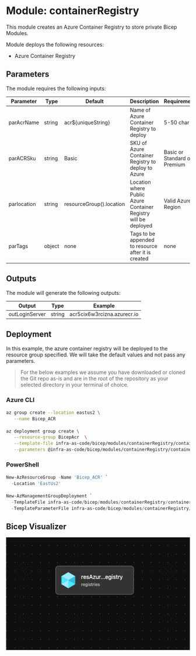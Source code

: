 # Module: containerRegistry

This module creates an Azure Container Registry to store private Bicep Modules.

Module deploys the following resources:

- Azure Container Registry

## Parameters

The module requires the following inputs:

 Parameter | Type | Default | Description | Requirement | Example
----------- | ---- | ------- |----------- | ----------- | -------
 parAcrName | string | acr${uniqueString} | Name of Azure Container Registry to deploy | 5-50 char | acr5cix6w3rcizn
 parACRSku | string | Basic | SKU of Azure Container Registry to deploy to Azure | Basic or Standard or Premium | Basic
 parlocation | string | resourceGroup().location | Location where Public Azure Container Registry will be deployed | Valid Azure Region | eastus2
 parTags | object | none | Tags to be appended to resource after it is created | none | {"Environment" : "Development"}

## Outputs

The module will generate the following outputs:

Output | Type | Example
------ | ---- | --------
outLoginServer | string | acr5cix6w3rcizna.azurecr.io

## Deployment
In this example, the azure container registry will be deployed to the resource group specified.
We will take the default values and not pass any parameters.

> For the below examples we assume you have downloaded or cloned the Git repo as-is and are in the root of the repository as your selected directory in your terminal of choice.

### Azure CLI
```bash
az group create --location eastus2 \
   --name Bicep_ACR

az deployment group create \
   --resource-group BicepAcr  \
   --template-file infra-as-code/bicep/modules/containerRegistry/containerRegistry.bicep \
   --parameters @infra-as-code/bicep/modules/containerRegistry/containerRegistry.parameters.example.json
```

### PowerShell

```powershell
New-AzResourceGroup -Name 'Bicep_ACR' `
  -Location 'EastUs2'
  
New-AzManagementGroupDeployment `
  -TemplateFile infra-as-code/bicep/modules/containerRegistry/containerRegistry.bicep `
  -TemplateParameterFile infra-as-code/bicep/modules/containerRegistry/containerRegistry.parameters.example.json
```

## Bicep Visualizer

![Bicep Visualizer](media/bicepVisualizer.png "Bicep Visualizer")